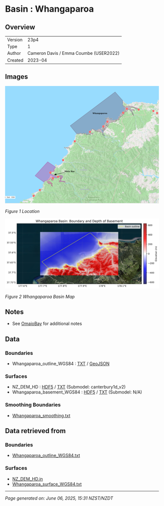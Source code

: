 # Basin : Whangaparoa

## Overview
|         |                     |
|---------|---------------------|
| Version | 23p4           |
| Type    | 1        |
| Author  | Cameron Davis / Emma Coumbe (USER2022)            |
| Created | 2023-04           |


## Images
![](../images/maps/motubay_whangaparoa.png)

*Figure 1 Location*

![](../images/regional/Whangaparoa_basin_map.png)

*Figure 2 Whangaparoa Basin Map*


## Notes
- See [OmaioBay](OmaioBay.md) for additional notes

## Data
### Boundaries
- Whangaparoa_outline_WGS84 : [TXT](../../velocity_modelling/data/regional/Whangaparoa/Whangaparoa_outline_WGS84.txt) / [GeoJSON](../../velocity_modelling/data/regional/Whangaparoa/Whangaparoa_outline_WGS84.geojson)

### Surfaces
- NZ_DEM_HD : [HDF5](../../velocity_modelling/data/global/surface/NZ_DEM_HD.h5) / [TXT](../../velocity_modelling/data/global/surface/NZ_DEM_HD.in) (Submodel: canterbury1d_v2)
- Whangaparoa_basement_WGS84 : [HDF5](../../velocity_modelling/data/regional/Whangaparoa/Whangaparoa_basement_WGS84.h5) / [TXT](../../velocity_modelling/data/regional/Whangaparoa/Whangaparoa_basement_WGS84.in) (Submodel: N/A)

### Smoothing Boundaries
- [Whangaparoa_smoothing.txt](../../velocity_modelling/data/regional/Whangaparoa/Whangaparoa_smoothing.txt)

## Data retrieved from
### Boundaries
- [Whangaparoa_outline_WGS84.txt](https://github.com/ucgmsim/Velocity-Model/tree/main/Data/USER20_BASINS/Whangaparoa_outline_WGS84.txt)

### Surfaces
- [NZ_DEM_HD.in](https://github.com/ucgmsim/Velocity-Model/tree/main/Data/DEM/NZ_DEM_HD.in)
- [Whangaparoa_surface_WGS84.txt](https://github.com/ucgmsim/Velocity-Model/tree/main/Data/USER20_BASINS/Whangaparoa_surface_WGS84.txt)

---
*Page generated on: June 06, 2025, 15:31 NZST/NZDT*
